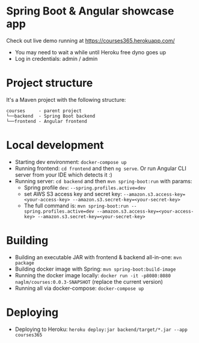 # Spring Boot & Angular showcase app

Check out  live demo running at https://courses365.herokuapp.com/ 
 * You may need to wait a while until Heroku free dyno goes up  
 * Log in credentials: admin  / admin

# Project structure
It's a Maven project with the following structure: 
```
courses     - parent project
└──backend  - Spring Boot backend
└──frontend - Angular frontend
 ```  

# Local development
* Starting dev environment: `docker-compose up`
* Running frontend: `cd frontend` and then `ng serve`. Or run Angular CLI server from your IDE which detects it :)
* Running server: `cd backend` and then `mvn spring-boot:run` with params:
    * Spring profile `dev`: `--spring.profiles.active=dev`    
    * set AWS S3 access key and secret key: `--amazon.s3.access-key=<your-access-key> --amazon.s3.secret-key=<your-secret-key>`
    * The full command is: `mvn spring-boot:run --spring.profiles.active=dev --amazon.s3.access-key=<your-access-key> --amazon.s3.secret-key=<your-secret-key>`

# Building
* Building an executable JAR with frontend & backend all-in-one: `mvn package`  
* Building docker image with Spring: `mvn spring-boot:build-image` 
* Running the docker image locally: `docker run -it -p8080:8080 naglm/courses:0.0.3-SNAPSHOT` (replace the current version)
* Running all via docker-compose: `docker-compose up`

# Deploying 
* Deploying to Heroku: `heroku deploy:jar backend/target/*.jar --app courses365`
